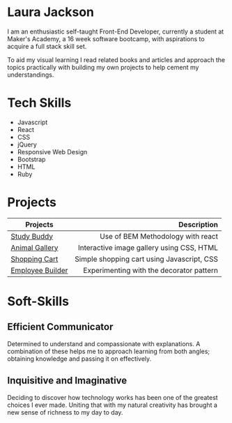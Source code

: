 # Laura Jackson #

I am an enthusiastic self-taught Front-End Developer, currently a student at Maker's Academy, a 16 week software bootcamp, with aspirations to acquire a full stack skill set.

To aid my visual learning I read related books and articles and approach the topics practically with building my own projects to help cement my understandings.

# Tech Skills #

- Javascript
- React
- CSS
- jQuery
- Responsive Web Design
- Bootstrap
- HTML
- Ruby

# Projects #

| Projects                                                    | Description                                  |
| ----------------------------------------------------------- |---------------------------------------------:|
| [Study Buddy](https://codepen.io/ShinyVerse/pen/WyLVyX )    |      Use of BEM Methodology with react       |
| [Animal Gallery](https://codepen.io/ShinyVerse/pen/rKvvOj)  |  Interactive image gallery using CSS, HTML   |
| [Shopping Cart](https://codepen.io/ShinyVerse/pen/QxrbqQ)   | Simple shopping cart using Javascript, CSS   |
| [Employee Builder](https://codepen.io/ShinyVerse/pen/dKLxaw)|   Experimenting with the decorator pattern   |

# Soft-Skills #

## Efficient Communicator ##

Determined to understand and compassionate with explanations. A combination of these helps me to approach learning from both angles; obtaining knowledge and passing it on effectively.

## Inquisitive and Imaginative ##

Deciding to discover how technology works has been one of the greatest choices I ever made. Uniting that with my natural creativity has brought a new sense of richness to my day to day.
